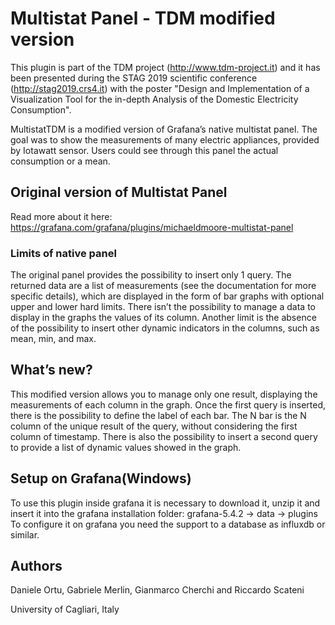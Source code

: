 # Multistat Panel - TDM modified version

This plugin is part of the TDM project (http://www.tdm-project.it) and it has been presented during the STAG 2019 scientific conference (http://stag2019.crs4.it) with the poster "Design and Implementation of a Visualization Tool for the in-depth Analysis of the Domestic Electricity Consumption".

MultistatTDM is a modified version of Grafana’s native multistat panel. The goal was to show the measurements of many electric appliances, provided by Iotawatt sensor. Users could see through this panel the actual consumption or a mean.

## Original version of Multistat Panel

Read more about it here:
https://grafana.com/grafana/plugins/michaeldmoore-multistat-panel

### Limits of native panel

The original panel provides the possibility to insert only 1 query. The returned data are a list of measurements (see the documentation for more specific details), which are displayed in the form of bar graphs with optional upper and lower hard limits. There isn’t the possibility to manage a data to display in the graphs the values of its column.
Another limit is the absence of the possibility to insert other dynamic indicators in the columns, such as mean, min, and max.

## What’s new?

This modified version allows you to manage only one result, displaying the measurements of each column in the graph. Once the first query is inserted, there is the possibility to define the label of each bar. The N bar is the N column of the unique result of the query, without considering the first column of timestamp.
There is also the possibility to insert a second query to provide a list of dynamic values showed in the graph. 

## Setup on Grafana(Windows)

To use this plugin inside grafana it is necessary to download it, unzip it and insert it into the grafana installation folder: grafana-5.4.2 -> data -> plugins 
To configure it on grafana you need the support to a database as influxdb or similar.

## Authors
Daniele Ortu, Gabriele Merlin, Gianmarco Cherchi and Riccardo Scateni 

University of Cagliari, Italy


